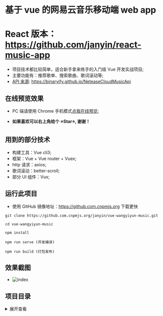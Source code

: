 # 基于 vue 的网易云音乐移动端 web app

# React 版本：https://github.com/janyin/react-music-app

- 项目技术都比较简单，适合新手拿来练手的入门级 Vue 开发实战项目;
- 主要功能有：推荐歌单、搜索歌曲、歌词滚动等;
- [API 来源][2]: https://binaryify.github.io/NeteaseCloudMusicApi

## 在线预览效果

- PC 端请使用 Chrome 手机模式[点我在线预览][1];

- <strong>如果喜欢可以右上角给个 ⭐Star⭐, 谢谢！</strong>

## 用到的部分技术

- 构建工具：Vue cli3;
- 框架：Vue + Vue router + Vuex;
- http 请求：axios;
- 歌词滚动：better-scroll;
- 部分 UI 组件：Vux;

## 运行此项目

- 使用 GitHub 镜像地址：https://github.com.cnpmjs.org 下载更快

```git
git clone https://github.com.cnpmjs.org/janyin/vue-wangyiyun-music.git

cd vue-wangyiyun-music

npm install

npm run serve (开发编译)

npm run build (打包发布)
```

## 效果截图

- ![index](https://i.loli.net/2021/02/03/Pm8Vv5iXaOrM6y9.png)

## 项目目录

<details>
<summary>展开查看</summary>
<pre><code>

│ App.vue //根组件
│ main.js //项目入口
│ router.js //vue router 路由配置
│
├─api  
│ getData.js // Api 数据请求参数配置
│
├─assets // 静态资源
│ disc_default.png
│ disc_plus.png
│ find.svg
│ foot.svg
│ footbg.png
│ hot_bg.jpg
│ hot_icon.png
│ like.svg
│ logo.svg
│ needle_plus.png
│ playbar.png
│ play_btn.png
│
├─components //组件目录
│ │ comment.vue //单个评论组件
│ │ header.vue //首页头部
│ │ miniPlayer.vue //底部迷你播放器
│ │ song.vue //单个歌曲组件
│ │  
│ ├─indexTab //index 选项卡
│ │ footer.vue //index 底部
│ │ index.vue //index 选项卡组件入口
│ │ recommendList.vue //推荐歌单组件
│ │
│ ├─rankTab //排行榜选项卡
│ │ index.vue //排行榜组件
│ │  
│ └─searchTab //搜索选项卡
│ index.vue //搜索选项卡组件入口
│ trending.vue //热门搜索词组件
│
├─page //页面目录
│ home.vue //主页
│ player.vue //播放页面
│ playList.vue //歌单页面
│
├─store //Vuex
│ actions.js
│ getters.js
│ index.js
│ mutations.js
│ state.js
│
├─styles //css 目录
│ comment.css
│ player.css
│ playlist_page.css
│ remd_list.css
│ song_item.css
│
└─utils //公用 JS 目录
global.js //图片懒加载配置
lrcparse.js //歌词数据解析

</code></pre>

</details>

[1]: https://vue-wangyiyun-music.now.sh/#/
[2]: https://binaryify.github.io/NeteaseCloudMusicApi
